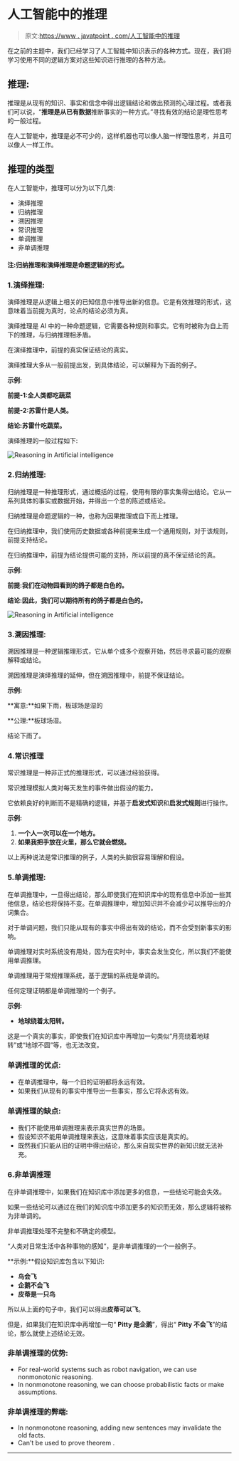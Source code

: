 # 人工智能中的推理

> 原文:[https://www . javatpoint . com/人工智能中的推理](https://www.javatpoint.com/reasoning-in-artificial-intelligence)

在之前的主题中，我们已经学习了人工智能中知识表示的各种方式。现在，我们将学习使用不同的逻辑方案对这些知识进行推理的各种方法。

## 推理:

推理是从现有的知识、事实和信念中得出逻辑结论和做出预测的心理过程。或者我们可以说，“**推理是从已有数据**推断事实的一种方式。”寻找有效的结论是理性思考的一般过程。

在人工智能中，推理是必不可少的，这样机器也可以像人脑一样理性思考，并且可以像人一样工作。

## 推理的类型

在人工智能中，推理可以分为以下几类:

*   演绎推理
*   归纳推理
*   溯因推理
*   常识推理
*   单调推理
*   非单调推理

#### 注:归纳推理和演绎推理是命题逻辑的形式。

### 1.演绎推理:

演绎推理是从逻辑上相关的已知信息中推导出新的信息。它是有效推理的形式，这意味着当前提为真时，论点的结论必须为真。

演绎推理是 AI 中的一种命题逻辑，它需要各种规则和事实。它有时被称为自上而下的推理，与归纳推理相矛盾。

在演绎推理中，前提的真实保证结论的真实。

演绎推理大多从一般前提出发，到具体结论，可以解释为下面的例子。

**示例:**

**前提-1:全人类都吃蔬菜**

**前提-2:苏雷什是人类。**

**结论:苏雷什吃蔬菜。**

演绎推理的一般过程如下:

![Reasoning in Artificial intelligence](../Images/39c4df865c6b511169105320aca56650.png)

### 2.归纳推理:

归纳推理是一种推理形式，通过概括的过程，使用有限的事实集得出结论。它从一系列具体的事实或数据开始，并得出一个总的陈述或结论。

归纳推理是命题逻辑的一种，也称为因果推理或自下而上推理。

在归纳推理中，我们使用历史数据或各种前提来生成一个通用规则，对于该规则，前提支持结论。

在归纳推理中，前提为结论提供可能的支持，所以前提的真不保证结论的真。

**示例:**

**前提:我们在动物园看到的鸽子都是白色的。**

**结论:因此，我们可以期待所有的鸽子都是白色的。**

![Reasoning in Artificial intelligence](../Images/5651ce76d2aa9128d978e40c8b2e70d2.png)

### 3.溯因推理:

溯因推理是一种逻辑推理形式，它从单个或多个观察开始，然后寻求最可能的观察解释或结论。

溯因推理是演绎推理的延伸，但在溯因推理中，前提不保证结论。

**示例:**

**寓意:**如果下雨，板球场是湿的

**公理:**板球场湿。

结论下雨了。

### 4.常识推理

常识推理是一种非正式的推理形式，可以通过经验获得。

常识推理模拟人类对每天发生的事件做出假设的能力。

它依赖良好的判断而不是精确的逻辑，并基于**启发式知识**和**启发式规则**进行操作。

**示例:**

1.  **一个人一次可以在一个地方。**
2.  **如果我把手放在火里，那么它就会燃烧。**

以上两种说法是常识推理的例子，人类的头脑很容易理解和假设。

### 5.单调推理:

在单调推理中，一旦得出结论，那么即使我们在知识库中的现有信息中添加一些其他信息，结论也将保持不变。在单调推理中，增加知识并不会减少可以推导出的介词集合。

对于单调问题，我们只能从现有的事实中得出有效的结论，而不会受到新事实的影响。

单调推理对实时系统没有用处，因为在实时中，事实会发生变化，所以我们不能使用单调推理。

单调推理用于常规推理系统，基于逻辑的系统是单调的。

任何定理证明都是单调推理的一个例子。

**示例:**

*   **地球绕着太阳转。**

这是一个真实的事实，即使我们在知识库中再增加一句类似“月亮绕着地球转”或“地球不圆”等，也无法改变。

### 单调推理的优点:

*   在单调推理中，每一个旧的证明都将永远有效。
*   如果我们从现有的事实中推导出一些事实，那么它将永远有效。

### 单调推理的缺点:

*   我们不能使用单调推理来表示真实世界的场景。
*   假设知识不能用单调推理来表达，这意味着事实应该是真实的。
*   既然我们只能从旧的证明中得出结论，那么来自现实世界的新知识就无法补充。

### 6.非单调推理

在非单调推理中，如果我们在知识库中添加更多的信息，一些结论可能会失效。

如果一些结论可以通过在我们的知识库中添加更多的知识而无效，那么逻辑将被称为非单调的。

非单调推理处理不完整和不确定的模型。

“人类对日常生活中各种事物的感知”，是非单调推理的一个一般例子。

**示例:**假设知识库包含以下知识:

*   **鸟会飞**
*   **企鹅不会飞**
*   **皮蒂是一只鸟**

所以从上面的句子中，我们可以得出**皮蒂可以飞**。

但是，如果我们在知识库中再增加一句“ **Pitty 是企鹅**”，得出“ **Pitty 不会飞**”的结论，那么就使上述结论无效。

### 非单调推理的优势:

*   For real-world systems such as robot navigation, we can use nonmonotonic reasoning.
*   In nonmonotone reasoning, we can choose probabilistic facts or make assumptions.

### 非单调推理的弊端:

*   In nonmonotone reasoning, adding new sentences may invalidate the old facts.
*   Can't be used to prove theorem .

* * *